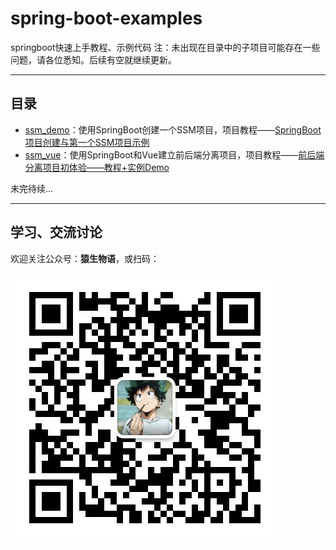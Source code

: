 # spring-boot-examples
springboot快速上手教程、示例代码
注：未出现在目录中的子项目可能存在一些问题，请各位悉知。后续有空就继续更新。

---

## 目录
- [ssm_demo](https://github.com/laolunsi/spring-boot-examples/tree/master/ssm_demo)：使用SpringBoot创建一个SSM项目，项目教程——[SpringBoot项目创建与第一个SSM项目示例](https://blog.csdn.net/qq_28379809/article/details/83218797)
- [ssm_vue](https://github.com/laolunsi/spring-boot-examples/tree/master/ssm_vue)：使用SpringBoot和Vue建立前后端分离项目，项目教程——[前后端分离项目初体验——教程+实例Demo](https://blog.csdn.net/qq_28379809/article/details/87995524)

未完待续...


---

## 学习、交流讨论
欢迎关注公众号：**猿生物语**，或扫码：

![](https://github.com/laolunsi/img-service/blob/master/public/%E7%8C%BF%E7%94%9F%E7%89%A9%E8%AF%AD.jpg)
